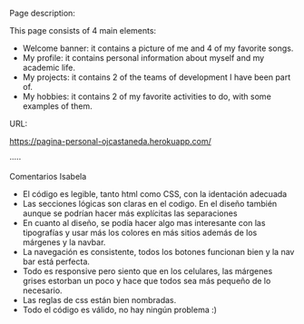 Page description:

This page consists of 4 main elements:

- Welcome banner: it contains a picture of me and 4 of my favorite songs.
- My profile: it contains personal information about myself and my academic life.
- My projects: it contains 2 of the teams of development I have been part of.
- My hobbies: it contains 2 of my favorite activities to do, with some examples of them.

URL:

https://pagina-personal-ojcastaneda.herokuapp.com/

·····

Comentarios Isabela

- El código es legible, tanto html como CSS, con la identación adecuada
- Las secciones lógicas son claras en el codigo. En el diseño también aunque se podrían hacer más explícitas las separaciones
- En cuanto al diseño, se podía hacer algo mas interesante con las tipografías y usar más los colores en más sitios además de los márgenes y la navbar.
- La navegación es consistente, todos los botones funcionan bien
  y la nav bar está perfecta.
- Todo es responsive pero siento que en los celulares, las márgenes grises estorban un poco y hace que todos sea más pequeño de lo necesario.
- Las reglas de css están bien nombradas.
- Todo el código es válido, no hay ningún problema :)
